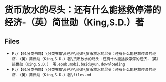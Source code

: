 # 货币放水的尽头：还有什么能拯救停滞的经济-（英）简世勋（King,S.D.）著

## Files

- `F:/【01分类书籍】\分类书籍\6经济\经济\货币放水的尽头：还有什么能拯救停滞的经济-（英）简世勋（King,S.D.）著\货币放水的尽头：还有什么能拯救停滞的经济-（英）简世勋（King,S.D.） 著.epub.mobi.baiduyun.downloading`
- `F:/【01分类书籍】\分类书籍\6经济\经济\货币放水的尽头：还有什么能拯救停滞的经济-（英）简世勋（King,S.D.）著\files.md`
